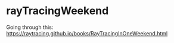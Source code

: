 # rayTracingWeekend
Going through this: https://raytracing.github.io/books/RayTracingInOneWeekend.html
